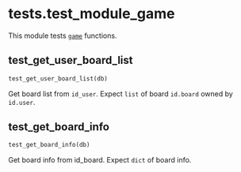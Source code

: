 # tests.test_module_game

This module tests [`game`](game.md) functions.


## test_get_user_board_list
```python
test_get_user_board_list(db)
```

Get board list from `id_user`.
Expect `list` of board `id.board` owned by `id.user`.

## test_get_board_info
```python
test_get_board_info(db)
```

Get board info from id_board.
Expect `dict` of board info.

